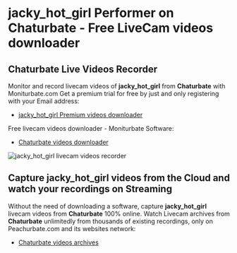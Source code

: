# jacky_hot_girl Performer on Chaturbate - Free LiveCam videos downloader

## Chaturbate Live Videos Recorder

Monitor and record livecam videos of **jacky_hot_girl** from **Chaturbate** with Moniturbate.com
Get a premium trial for free by just and only registering with your Email address:
* [jacky_hot_girl Premium videos downloader](https://moniturbate.com/request-demo-licence-key.html)

Free livecam videos downloader - Moniturbate Software:
* [Chaturbate videos downloader](https://moniturbate.com/moniturbate-download-software.html)

![jacky_hot_girl livecam videos recorder](https://peachurnet.com/templates/moniturbate-software.png)


## Capture jacky_hot_girl videos from the Cloud and watch your recordings on Streaming

Without the need of downloading a software, capture **jacky_hot_girl** livecam videos from **Chaturbate** 100% online.
Watch Livecam archives from **Chaturbate** unlimitedly from thousands of existing recordings, only on Peachurbate.com and its websites network:
* [Chaturbate videos archives](https://peachurnet.com/)